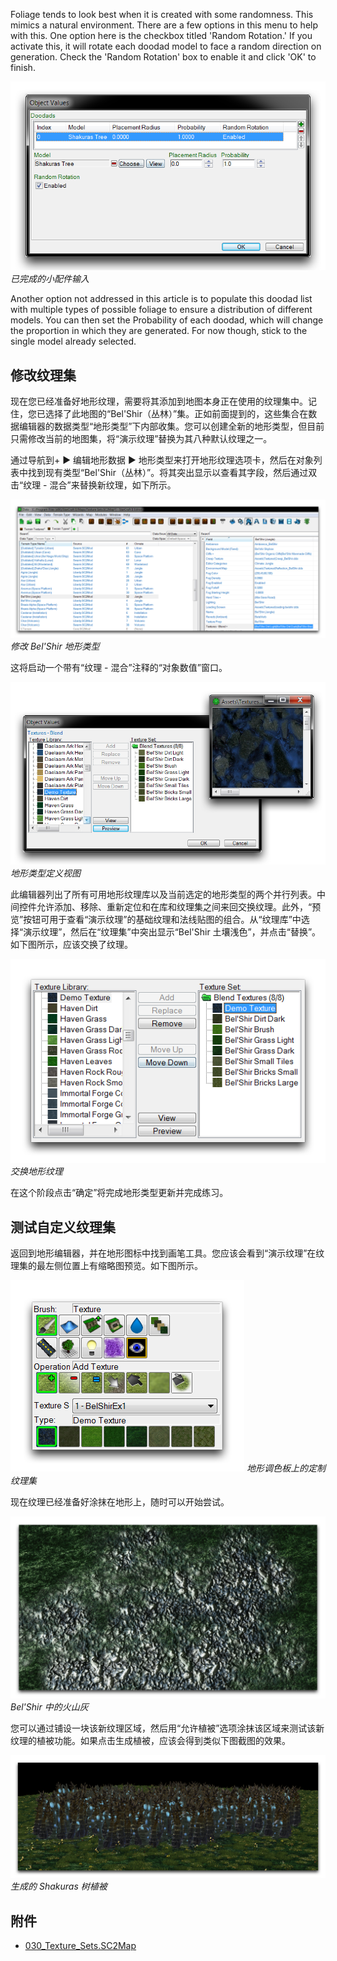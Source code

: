 Foliage tends to look best when it is created with some randomness. This mimics a natural environment. There are a few options in this menu to help with this. One option here is the checkbox titled 'Random Rotation.' If you activate this, it will rotate each doodad model to face a random direction on generation. Check the 'Random Rotation' box to enable it and click 'OK' to finish.

![已完成的小配件输入](./resources/030_Texture_Sets9.png)
*已完成的小配件输入*

Another option not addressed in this article is to populate this doodad list with multiple types of possible foliage to ensure a distribution of different models. You can then set the Probability of each doodad, which will change the proportion in which they are generated. For now though, stick to the single model already selected.

## 修改纹理集

现在您已经准备好地形纹理，需要将其添加到地图本身正在使用的纹理集中。记住，您已选择了此地图的“Bel'Shir（丛林）”集。正如前面提到的，这些集合在数据编辑器的数据类型“地形类型”下内部收集。您可以创建全新的地形类型，但目前只需修改当前的地图集，将“演示纹理”替换为其八种默认纹理之一。

通过导航到+ ▶︎ 编辑地形数据 ▶︎ 地形类型来打开地形纹理选项卡，然后在对象列表中找到现有类型“Bel'Shir（丛林）”。将其突出显示以查看其字段，然后通过双击“纹理 - 混合”来替换新纹理，如下所示。

[![修改 Bel'Shir 地形类型](./resources/030_Texture_Sets10.png)](./resources/030_Texture_Sets10.png)
*修改 Bel'Shir 地形类型*

这将启动一个带有“纹理 - 混合”注释的“对象数值”窗口。

[![地形类型定义视图](./resources/030_Texture_Sets11.png)](./resources/030_Texture_Sets11.png)
*地形类型定义视图*

此编辑器列出了所有可用地形纹理库以及当前选定的地形类型的两个并行列表。中间控件允许添加、移除、重新定位和在库和纹理集之间来回交换纹理。此外，“预览”按钮可用于查看“演示纹理”的基础纹理和法线贴图的组合。从“纹理库”中选择“演示纹理”，然后在“纹理集”中突出显示“Bel'Shir 土壤浅色”，并点击“替换”。如下图所示，应该交换了纹理。

[![交换地形纹理](./resources/030_Texture_Sets12.png)](./resources/030_Texture_Sets12.png)
*交换地形纹理*

在这个阶段点击“确定”将完成地形类型更新并完成练习。

## 测试自定义纹理集

返回到地形编辑器，并在地形图标中找到画笔工具。您应该会看到“演示纹理”在纹理集的最左侧位置上有缩略图预览。如下图所示。

![](./resources/030_Texture_Sets13.png)
*地形调色板上的定制纹理集*

现在纹理已经准备好涂抹在地形上，随时可以开始尝试。

[![Bel'Shir 中的火山灰](./resources/030_Texture_Sets14.png)](./resources/030_Texture_Sets14.png)
*Bel'Shir 中的火山灰*

您可以通过铺设一块该新纹理区域，然后用“允许植被”选项涂抹该区域来测试该新纹理的植被功能。如果点击生成植被，应该会得到类似下图截图的效果。

[![生成的 Shakuras 树植被](./resources/030_Texture_Sets15.png)](./resources/030_Texture_Sets15.png)
*生成的 Shakuras 树植被*

## 附件

* [030_Texture_Sets.SC2Map](./maps/030_Texture_Sets.SC2Map)